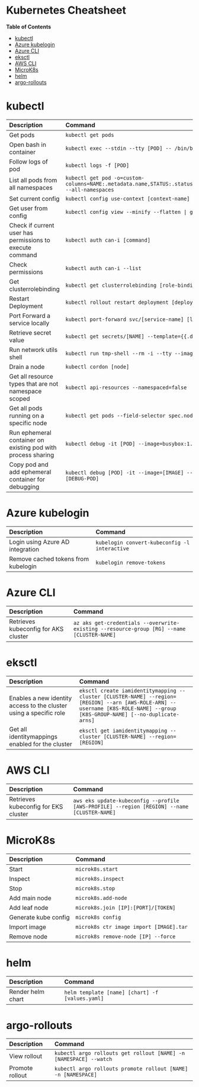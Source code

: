 # Kubernetes Cheatsheet

<!-- START doctoc generated TOC please keep comment here to allow auto update -->
<!-- DON'T EDIT THIS SECTION, INSTEAD RE-RUN doctoc TO UPDATE -->
**Table of Contents**

- [kubectl](#kubectl)
- [Azure kubelogin](#azure-kubelogin)
- [Azure CLI](#azure-cli)
- [eksctl](#eksctl)
- [AWS CLI](#aws-cli)
- [MicroK8s](#microk8s)
- [helm](#helm)
- [argo-rollouts](#argo-rollouts)

<!-- END doctoc generated TOC please keep comment here to allow auto update -->

# kubectl

| Description                                              | Command                                                      |
| :------------------------------------------------------- | :----------------------------------------------------------- |
| Get pods | `kubectl get pods` |
| Open bash in container | `kubectl exec --stdin --tty [POD] -- /bin/bash` |
| Follow logs of pod | `kubectl logs -f [POD]` |
| List all pods from all namespaces | `kubectl get pod -o=custom-columns=NAME:.metadata.name,STATUS:.status.phase,NODE:.spec.nodeName --all-namespaces` |
| Set current config                                       | `kubectl config use-context [context-name]`                  |
| Get user from config                                     | `kubectl config view --minify --flatten \| grep user` |
| Check if current user has permissions to execute command | `kubectl auth can-i [command]`                               |
| Check permissions                                        | `kubectl auth can-i --list`                                  |
| Get clusterrolebinding                                   | `kubectl get clusterrolebinding [role-binding-name] -o json` |
| Restart Deployment | `kubectl rollout restart deployment [deployment]` |
| Port Forward a service locally | `kubectl port-forward svc/[service-name] [local-port]:[k8s-port]` |
| Retrieve secret value | `kubectl get secrets/[NAME] --template={{.data[.PATH]}} \| base64 -d` |
| Run network utils shell | `kubectl run tmp-shell --rm -i --tty --image nicolaka/netshoot` |
| Drain a node | `kubectl cordon [node]` |
| Get all resource types that are not namespace scoped| `kubectl api-resources --namespaced=false` |
| Get all pods running on a specific node | `kubectl get pods --field-selector spec.nodeName=node2 -A` |
| Run ephemeral container on existing pod with process sharing | `kubectl debug -it [POD] --image=busybox:1.28 --target=[CONTAINER]` |
| Copy pod and add ephemeral container for debugging | `kubectl debug [POD] -it --image=[IMAGE] --share-processes --copy-to=[DEBUG-POD]` |

# Azure kubelogin

| Description                         | Command                                       |
| :---------------------------------- | :-------------------------------------------- |
| Login using Azure AD integration    | `kubelogin convert-kubeconfig -l interactive` |
| Remove cached tokens from kubelogin | `kubelogin remove-tokens`                     |

# Azure CLI

| Description                         | Command                                       |
| :---------------------------------- | :-------------------------------------------- |
| Retrieves kubeconfig for AKS cluster | `az aks get-credentials --overwrite-existing --resource-group [RG] --name [CLUSTER-NAME]` |

# eksctl

| Description                         | Command                                       |
| :---------------------------------- | :-------------------------------------------- |
| Enables a new identity access to the cluster using a specific role | `eksctl create iamidentitymapping --cluster [CLUSTER-NAME] --region=[REGION] --arn [AWS-ROLE-ARN] --username [K8S-ROLE-NAME] --group [K8S-GROUP-NAME] [--no-duplicate-arns]` |
| Get all identitymappings enabled for the cluster | `eksctl get iamidentitymapping --cluster [CLUSTER-NAME] --region=[REGION]` |

# AWS CLI

| Description                         | Command                                       |
| :---------------------------------- | :-------------------------------------------- |
| Retrieves kubeconfig for EKS cluster | `aws eks update-kubeconfig --profile [AWS-PROFILE] --region [REGION] --name [CLUSTER-NAME]`|

# MicroK8s

| Description                         | Command                                       |
| :---------------------------------- | :-------------------------------------------- |
| Start | `microk8s.start` |
| Inspect | `microk8s.inspect` |
| Stop | `microk8s.stop` |
| Add main node | `microk8s.add-node` |
| Add leaf node | `microk8s.join [IP]:[PORT]/[TOKEN]` |
| Generate kube config | `microk8s config` |
| Import image | `microk8s ctr image import [IMAGE].tar` |
| Remove node | `microk8s remove-node [IP] --force` |

# helm

| Description | Command |
| :---------- | :------ |
| Render helm chart | `helm template [name] [chart] -f [values.yaml]` |

# argo-rollouts

| Description | Command |
| :---------- | :------ |
| View rollout | `kubectl argo rollouts get rollout [NAME] -n [NAMESPACE] --watch` |
| Promote rollout | `kubectl argo rollouts promote rollout [NAME] -n [NAMESPACE]` |

